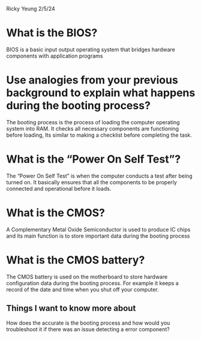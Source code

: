 Ricky Yeung
2/5/24

# What is the BIOS?
BIOS is a basic input output operating system that bridges hardware components with application programs
# Use analogies from your previous background to explain what happens during the booting process?
The booting process is the process of loading the computer operating system into RAM. It checks all necessary components are functioning before loading, Its similar to making a checklist before completing the task.

# What is the “Power On Self Test”?
The “Power On Self Test” is when the computer conducts a test after being turned on. It basically ensures that all the components to be properly connected and operational before it loads.
# What is the CMOS?
A Complementary Metal Oxide Semiconductor is used to produce IC chips and its main function is to store important data during the booting process
# What is the CMOS battery?
The CMOS battery is used on the motherboard to store hardware configuration data during the booting process. For example it keeps a record of the date and time when you shut off your computer.

## Things I want to know more about
How does the accurate is the booting process and how would you troubleshoot it if there was an issue detecting a error component?


